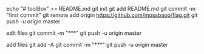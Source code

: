 echo "# toolBox" >> README.md
git init
git add README.md
git commit -m "first commit"
git remote add origin https://github.com/mossbaoo/flag.git
git push -u origin master

edit files
git commit -m "***"
git push -u origin master

add files
git add -A
git commit -m "***"
git push -u origin master